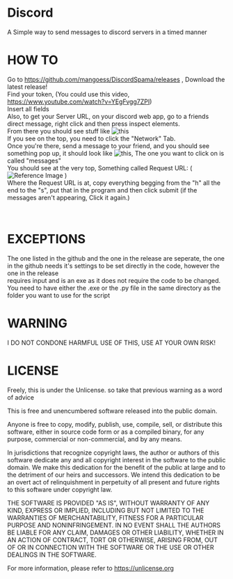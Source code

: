 # Discord
A Simple way to send messages to discord servers in a timed manner

# HOW TO
Go to https://github.com/mangoess/DiscordSpama/releases , Download the latest release!
<br />
Find your token, (You could use this video, https://www.youtube.com/watch?v=YEgFvgg7ZPI)
<br />
Insert all fields
<br />
Also, to get your Server URL, on your discord web app, go to a friends direct message, right click and then press inspect elements.
<br />
From there you should see stuff like ![this](https://user-images.githubusercontent.com/69760274/111881133-94eda980-89c8-11eb-9131-38546309b01b.png)
<br />
If you see on the top, you need to click the "Network" Tab.
<br />
Once you're there, send a message to your friend, and you should see something pop up, it should look like ![this](https://user-images.githubusercontent.com/69760274/111881173-cb2b2900-89c8-11eb-9956-1189663ef7ba.png), The one you want to click on is called "messages"
<br />
You should see at the very top, Something called Request URL: ( ![Reference Image](https://user-images.githubusercontent.com/69760274/111881231-fca3f480-89c8-11eb-8f25-b3551836dd92.png) )
<br />
Where the Request URL is at, copy everything begging from the "h" all the end to the "s", put that in the program and then click submit (if the messages aren't appearing, Click it again.)
<br />


<br />

# EXCEPTIONS
The one listed in the github and the one in the release are seperate, the one in the github needs it's settings to be set directly in the code, however the one in the release 
<br />
requires input and is an exe as it does not require the code to be changed.
<br />
You need to have either the .exe or the .py file in the same directory as the folder you want to use for the script

# WARNING
I DO NOT CONDONE HARMFUL USE OF THIS, USE AT YOUR OWN RISK!

# LICENSE

Freely, this is under the Unlicense.
so take that previous warning as a word of advice

This is free and unencumbered software released into the public domain.

Anyone is free to copy, modify, publish, use, compile, sell, or
distribute this software, either in source code form or as a compiled
binary, for any purpose, commercial or non-commercial, and by any
means.

In jurisdictions that recognize copyright laws, the author or authors
of this software dedicate any and all copyright interest in the
software to the public domain. We make this dedication for the benefit
of the public at large and to the detriment of our heirs and
successors. We intend this dedication to be an overt act of
relinquishment in perpetuity of all present and future rights to this
software under copyright law.

THE SOFTWARE IS PROVIDED "AS IS", WITHOUT WARRANTY OF ANY KIND,
EXPRESS OR IMPLIED, INCLUDING BUT NOT LIMITED TO THE WARRANTIES OF
MERCHANTABILITY, FITNESS FOR A PARTICULAR PURPOSE AND NONINFRINGEMENT.
IN NO EVENT SHALL THE AUTHORS BE LIABLE FOR ANY CLAIM, DAMAGES OR
OTHER LIABILITY, WHETHER IN AN ACTION OF CONTRACT, TORT OR OTHERWISE,
ARISING FROM, OUT OF OR IN CONNECTION WITH THE SOFTWARE OR THE USE OR
OTHER DEALINGS IN THE SOFTWARE.

For more information, please refer to <https://unlicense.org>
